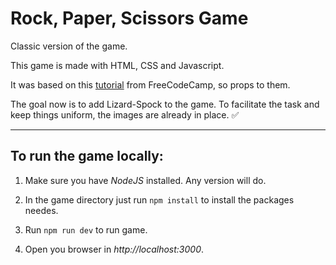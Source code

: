 # Rock, Paper, Scissors Game

Classic version of the game.

This game is made with HTML, CSS and Javascript.

It was based on this [tutorial](https://www.youtube.com/watch?v=jaVNP3nIAv0) from FreeCodeCamp, so props to them.

The goal now is to add Lizard-Spock to the game. To facilitate the task and keep things uniform, the images are already in place. ✅

---

## To run the game locally:

1. Make sure you have _NodeJS_ installed. Any version will do.

2. In the game directory just run `npm install` to install the packages needes.

3. Run `npm run dev` to run game.

4. Open you browser in _http://localhost:3000_.

